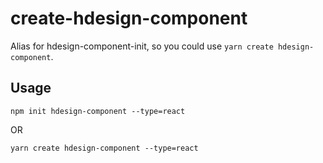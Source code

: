 # create-hdesign-component

Alias for hdesign-component-init, so you could use `yarn create hdesign-component`.

## Usage

```
npm init hdesign-component --type=react
```

OR

```
yarn create hdesign-component --type=react
```